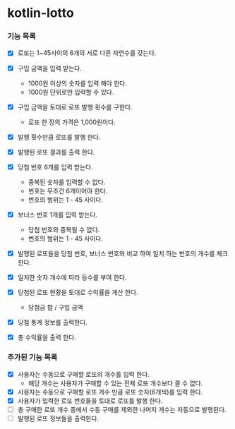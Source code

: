 # kotlin-lotto

### 기능 목록
- [x] 로또는 1~45사이의 6개의 서로 다른 자연수를 갖는다.
- [x] 구입 금액을 입력 받는다.
  - 1000원 이상의 숫자를 입력 해야 한다.
  - 1000원 단위로만 입력할 수 있다.
- [x] 구입 금액을 토대로 로또 발행 횟수를 구한다. 
  - 로또 한 장의 가격은 1,000원이다.
- [x] 발행 횟수만큼 로또를 발행 한다.
- [x] 발행된 로또 결과를 출력 한다.
- [x] 당첨 번호 6개를 입력 받는다.
  - 중복된 숫자를 입력할 수 없다.
  - 번호는 무조건 6개이어야 한다.
  - 번호의 범위는 1 - 45 사이다.
- [x] 보너스 번호 1개를 입력 받는다.
  - 당첨 번호와 중복될 수 없다.
  - 번호의 범위는 1 - 45 사이다.
- [x] 발행된 로또들을 당첨 번호, 보너스 번호와 비교 하여 일치 하는 번호의 개수를 체크 한다.
- [x] 일치한 숫자 개수에 따라 등수를 부여 한다.
- [x] 당첨된 로또 현황을 토대로 수익률을 계산 한다.
  - 당첨금 합 / 구입 금액
- [x] 당첨 통계 정보를 출력한다.
- [x] 총 수익률을 출력 한다.


### 추가된 기능 목록
- [x] 사용자는 수동으로 구매할 로또의 개수를 입력 한다.
  - 해당 개수는 사용자가 구매할 수 있는 전체 로또 개수보다 클 수 없다.
- [x] 사용자는 수동으로 구매할 로또 개수 만큼 로또 숫자(6개씩)를 입력 한다.
- [x] 사용자가 입력한 로또 번호들을 토대로 로또를 발행 한다.
- [ ] 총 구매한 로또 개수 중에서 수동 구매를 제외한 나머지 개수는 자동으로 발행된다.
- [ ] 발행된 로또 정보들을 출력한다.
